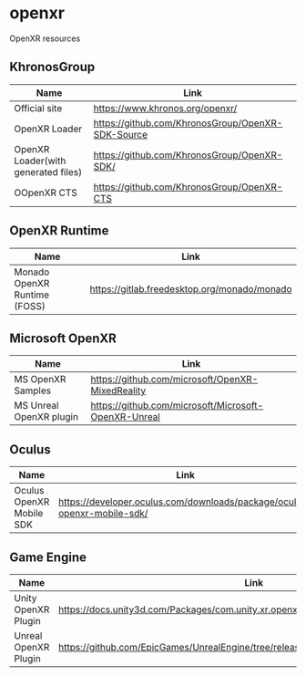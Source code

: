 # openxr
OpenXR resources

## KhronosGroup

| Name  | Link|
| ------------- | ------------- |
|Official site |https://www.khronos.org/openxr/|
| OpenXR Loader  |  https://github.com/KhronosGroup/OpenXR-SDK-Source  |
| OpenXR Loader(with generated files)  |  https://github.com/KhronosGroup/OpenXR-SDK/ |
| OOpenXR CTS | https://github.com/KhronosGroup/OpenXR-CTS| 

## OpenXR Runtime

| Name  | Link|
| ------------- | ------------- |
|Monado OpenXR Runtime (FOSS) |https://gitlab.freedesktop.org/monado/monado|

## Microsoft OpenXR 

| Name  | Link|
| ------------- | ------------- |
|MS OpenXR Samples |https://github.com/microsoft/OpenXR-MixedReality|
|MS Unreal OpenXR plugin |https://github.com/microsoft/Microsoft-OpenXR-Unreal|

## Oculus
| Name  | Link|
| ------------- | ------------- |
| Oculus OpenXR Mobile SDK|https://developer.oculus.com/downloads/package/oculus-openxr-mobile-sdk/|


## Game Engine

| Name  | Link|
| ------------- | ------------- |
|Unity OpenXR Plugin| https://docs.unity3d.com/Packages/com.unity.xr.openxr@1.0/manual/index.html |
|Unreal OpenXR Plugin |https://github.com/EpicGames/UnrealEngine/tree/release/Engine/Plugins/Runtime/OpenXR|
